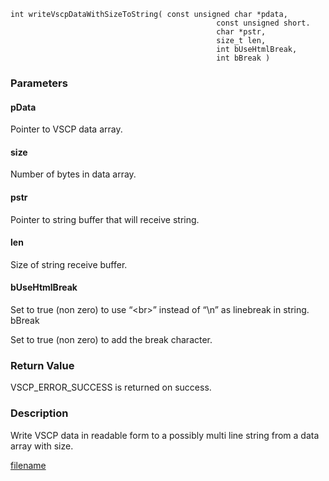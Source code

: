 

```clike
int writeVscpDataWithSizeToString( const unsigned char *pdata,
                                              const unsigned short. 
                                              char *pstr, 
                                              size_t len,
                                              int bUseHtmlBreak,
                                              int bBreak )
```

### Parameters

#### pData
Pointer to VSCP data array.

#### size
Number of bytes in data array.

#### pstr
Pointer to string buffer that will receive string.

#### len
Size of string receive buffer.

#### bUseHtmlBreak
Set to true (non zero) to use “\<br\>” instead of “\n” as linebreak in string.
bBreak

Set to true (non zero) to add the break character.


### Return Value
VSCP_ERROR_SUCCESS is returned on success. 

### Description
Write VSCP data in readable form to a possibly multi line string from a data array with size.


[filename](./bottom_copyright.md ':include')